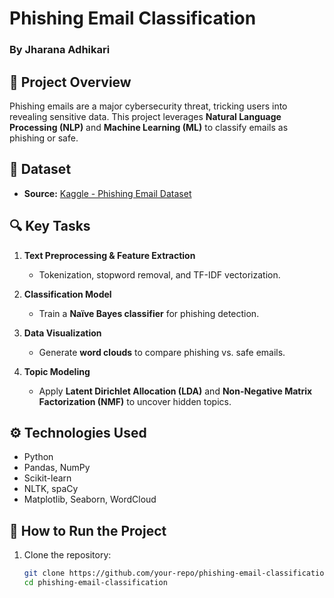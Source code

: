 # **Phishing Email Classification**
### **By Jharana Adhikari**  

## 📌 **Project Overview**  
Phishing emails are a major cybersecurity threat, tricking users into revealing sensitive data. This project leverages **Natural Language Processing (NLP)** and **Machine Learning (ML)** to classify emails as phishing or safe.  

## 📂 **Dataset**  
- **Source:** [Kaggle - Phishing Email Dataset](https://www.kaggle.com/datasets/naserabdullahalam/phishing-email-dataset)  

## 🔍 **Key Tasks**  
1. **Text Preprocessing & Feature Extraction**  
   - Tokenization, stopword removal, and TF-IDF vectorization.  

2. **Classification Model**  
   - Train a **Naïve Bayes classifier** for phishing detection.  

3. **Data Visualization**  
   - Generate **word clouds** to compare phishing vs. safe emails.  

4. **Topic Modeling**  
   - Apply **Latent Dirichlet Allocation (LDA)** and **Non-Negative Matrix Factorization (NMF)** to uncover hidden topics.  

## ⚙️ **Technologies Used**  
- Python  
- Pandas, NumPy  
- Scikit-learn  
- NLTK, spaCy  
- Matplotlib, Seaborn, WordCloud  

## 🚀 **How to Run the Project**  
1. Clone the repository:  
   ```bash
   git clone https://github.com/your-repo/phishing-email-classification.git
   cd phishing-email-classification
           
